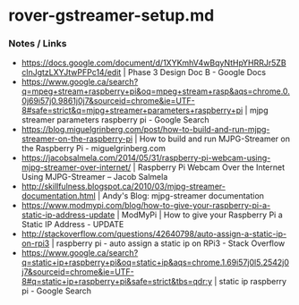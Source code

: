 # rover-gstreamer-setup.md




### Notes / Links
- https://docs.google.com/document/d/1XYKmhV4wBqyNtHpYHRRJr5ZBclnJgtzLXYJtwPFPc14/edit | Phase 3 Design Doc B - Google Docs
- https://www.google.ca/search?q=mpeg+stream+raspberry+pi&oq=mpeg+stream+rasp&aqs=chrome.0.0j69i57j0.9861j0j7&sourceid=chrome&ie=UTF-8#safe=strict&q=mjpg+streamer+parameters+raspberry+pi | mjpg streamer parameters raspberry pi - Google Search
- https://blog.miguelgrinberg.com/post/how-to-build-and-run-mjpg-streamer-on-the-raspberry-pi | How to build and run MJPG-Streamer on the Raspberry Pi - miguelgrinberg.com
- https://jacobsalmela.com/2014/05/31/raspberry-pi-webcam-using-mjpg-streamer-over-internet/ | Raspberry Pi Webcam Over the Internet Using MJPG-Streamer – Jacob Salmela
- http://skillfulness.blogspot.ca/2010/03/mjpg-streamer-documentation.html | Andy's Blog: mjpg-streamer documentation
- https://www.modmypi.com/blog/how-to-give-your-raspberry-pi-a-static-ip-address-update | ModMyPi | How to give your Raspberry Pi a Static IP Address - UPDATE
- http://stackoverflow.com/questions/42640798/auto-assign-a-static-ip-on-rpi3 | raspberry pi - auto assign a static ip on RPi3 - Stack Overflow
- https://www.google.ca/search?q=static+ip+raspberry+pi&oq=static+ip&aqs=chrome.1.69i57j0l5.2542j0j7&sourceid=chrome&ie=UTF-8#q=static+ip+raspberry+pi&safe=strict&tbs=qdr:y | static ip raspberry pi - Google Search
